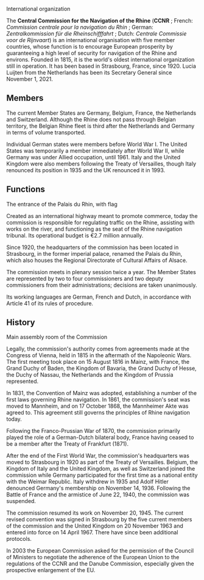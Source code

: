 International organization

The **Central Commission for the Navigation of the Rhine** (**CCNR** ; French:
_Commission centrale pour la navigation du Rhin_ ; German: _Zentralkommission
für die Rheinschifffahrt_ ; Dutch: _Centrale Commissie voor de Rijnvaart_) is
an international organisation with five member countries, whose function is to
encourage European prosperity by guaranteeing a high level of security for
navigation of the Rhine and environs. Founded in 1815, it is the world's
oldest international organization still in operation. It has been based in
Strasbourg, France, since 1920. Lucia Luijten from the Netherlands has been
its Secretary General since November 1, 2021.

## Members

The current Member States are Germany, Belgium, France, the Netherlands and
Switzerland. Although the Rhine does not pass through Belgian territory, the
Belgian Rhine fleet is third after the Netherlands and Germany in terms of
volume transported.

Individual German states were members before World War I. The United States
was temporarily a member immediately after World War II, while Germany was
under Allied occupation, until 1961. Italy and the United Kingdom were also
members following the Treaty of Versailles, though Italy renounced its
position in 1935 and the UK renounced it in 1993.

## Functions

The entrance of the Palais du Rhin, with flag

Created as an international highway meant to promote commerce, today the
commission is responsible for regulating traffic on the Rhine, assisting with
works on the river, and functioning as the seat of the Rhine navigation
tribunal. Its operational budget is €2.7 million annually.

Since 1920, the headquarters of the commission has been located in Strasbourg,
in the former imperial palace, renamed the Palais du Rhin, which also houses
the Regional Directorate of Cultural Affairs of Alsace.

The commission meets in plenary session twice a year. The Member States are
represented by two to four commissioners and two deputy commissioners from
their administrations; decisions are taken unanimously.

Its working languages are German, French and Dutch, in accordance with Article
41 of its rules of procedure.

## History

Main assembly room of the Commission

Legally, the commission's authority comes from agreements made at the Congress
of Vienna, held in 1815 in the aftermath of the Napoleonic Wars. The first
meeting took place on 15 August 1816 in Mainz, with France, the Grand Duchy of
Baden, the Kingdom of Bavaria, the Grand Duchy of Hesse, the Duchy of Nassau,
the Netherlands and the Kingdom of Prussia represented.

In 1831, the Convention of Mainz was adopted, establishing a number of the
first laws governing Rhine navigation. In 1861, the commission's seat was
moved to Mannheim, and on 17 October 1868, the Mannheimer Akte was agreed to.
This agreement still governs the principles of Rhine navigation today.

Following the Franco-Prussian War of 1870, the commission primarily played the
role of a German-Dutch bilateral body, France having ceased to be a member
after the Treaty of Frankfurt (1871).

After the end of the First World War, the commission's headquarters was moved
to Strasbourg in 1920 as part of the Treaty of Versailles. Belgium, the
Kingdom of Italy and the United Kingdom, as well as Switzerland joined the
commission while Germany participated for the first time as a national entity
with the Weimar Republic. Italy withdrew in 1935 and Adolf Hitler denounced
Germany's membership on November 14, 1936. Following the Battle of France and
the armistice of June 22, 1940, the commission was suspended.

The commission resumed its work on November 20, 1945. The current revised
convention was signed in Strasbourg by the five current members of the
commission and the United Kingdom on 20 November 1963 and entered into force
on 14 April 1967. There have since been additional protocols.

In 2003 the European Commission asked for the permission of the Council of
Ministers to negotiate the adherence of the European Union to the regulations
of the CCNR and the Danube Commission, especially given the prospective
enlargement of the EU.